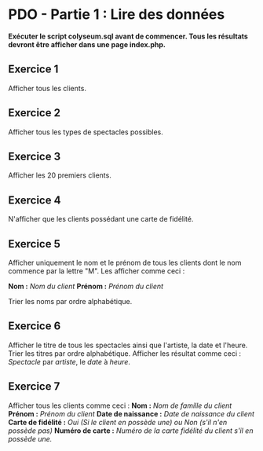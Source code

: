# PDO - Partie 1 : Lire des données

**Exécuter le script colyseum.sql avant de commencer. Tous les résultats devront être afficher dans une page index.php.**

## Exercice 1

Afficher tous les clients.

## Exercice 2

Afficher tous les types de spectacles possibles.

## Exercice 3

Afficher les 20 premiers clients.

## Exercice 4

N'afficher que les clients possédant une carte de fidélité.

## Exercice 5

Afficher uniquement le nom et le prénom de tous les clients dont le nom commence par la lettre "M".
Les afficher comme ceci :

**Nom :** *Nom du client*
**Prénom :** *Prénom du client*

Trier les noms par ordre alphabétique.

## Exercice 6

Afficher le titre de tous les spectacles ainsi que l'artiste, la date et l'heure. Trier les titres par ordre alphabétique. Afficher les résultat comme ceci : *Spectacle* par *artiste*, le *date* à *heure*.

## Exercice 7

Afficher tous les clients comme ceci :
**Nom :** *Nom de famille du client*
**Prénom :** *Prénom du client*
**Date de naissance :** *Date de naissance du client*
**Carte de fidélité :** *Oui (Si le client en possède une) ou Non (s'il n'en possède pas)*
**Numéro de carte :** *Numéro de la carte fidélité du client s'il en possède une.*
